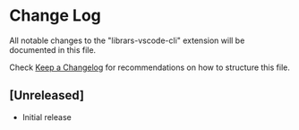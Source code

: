 # Change Log

All notable changes to the "librars-vscode-cli" extension will be documented in this file.

Check [Keep a Changelog](http://keepachangelog.com/) for recommendations on how to structure this file.

## [Unreleased]

- Initial release